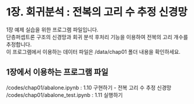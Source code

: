 # 1장. 회귀분석 : 전복의 고리 수 추정 신경망
1장 예제 실습을 위한 프로그램 파일입니다.<br/>
단층퍼셉트론 구조의 신경망과 회귀 분석 후처리 기능을 이용하여 전복의 고리 개수를 추정합니다.<br/>
이 프로그램에서 이용하는 데이터 파일은 /data/chap01 폴더 내용을 확인하세요.

## 1장에서 이용하는 프로그램 파일
/codes/chap01/abalone.ipynb : 1.10 구현하기 - 전복 고리 수 추정 신경망<br/>
/codes/chap01/abalone_test.ipynb : 1.11 실행하기
